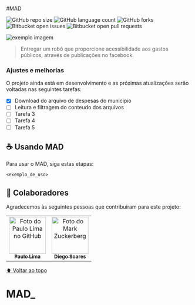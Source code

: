 #MAD


<!---Esses são exemplos. Veja https://shields.io para outras pessoas ou para personalizar este conjunto de escudos. Você pode querer incluir dependências, status do projeto e informações de licença aqui--->

![GitHub repo size](https://img.shields.io/github/repo-size/iuricode/README-template?style=for-the-badge)
![GitHub language count](https://img.shields.io/github/languages/count/iuricode/README-template?style=for-the-badge)
![GitHub forks](https://img.shields.io/github/forks/iuricode/README-template?style=for-the-badge)
![Bitbucket open issues](https://img.shields.io/bitbucket/issues/iuricode/README-template?style=for-the-badge)
![Bitbucket open pull requests](https://img.shields.io/bitbucket/pr-raw/iuricode/README-template?style=for-the-badge)

<img src="exemplo-image.png" alt="exemplo imagem">

<!--Linha adicional de texto informativo sobre o que o projeto faz. Sua introdução deve ter cerca de 2 ou 3 linhas. Não exagere, as pessoas não vão ler.-->
> Entregar um robô que proporcione acessibilidade aos gastos públicos, através de publicações no facebook.

### Ajustes e melhorias

O projeto ainda está em desenvolvimento e as próximas atualizações serão voltadas nas seguintes tarefas:

- [x] Download do arquivo de despesas do municipio
- [ ] Leitura e filtragem do conteudo dos arquivos
- [ ] Tarefa 3
- [ ] Tarefa 4
- [ ] Tarefa 5

<!--
## 💻 Pré-requisitos

Antes de começar, verifique se você atendeu aos seguintes requisitos:
-->
<!---Estes são apenas requisitos de exemplo. Adicionar, duplicar ou remover conforme necessário--->
<!--* Você instalou a versão mais recente de `<linguagem / dependência / requeridos>`
* Você tem uma máquina `<Windows / Linux / Mac>`. Indique qual sistema operacional é compatível / não compatível.
* Você leu `<guia / link / documentação_relacionada_ao_projeto>`.

## 🚀 Instalando <nome_do_projeto>

Para instalar o <nome_do_projeto>, siga estas etapas:

Linux e macOS:
```
<comando_de_instalação>
```

Windows:
```
<comando_de_instalação>
```
-->
## ☕ Usando MAD

Para usar o MAD, siga estas etapas:

```
<exemplo_de_uso>
```
<!--
Adicione comandos de execução e exemplos que você acha que os usuários acharão úteis. Fornece uma referência de opções para pontos de bônus!
## 📫 Contribuindo para <nome_do_projeto>
-->
<!---Se o seu README for longo ou se você tiver algum processo ou etapas específicas que deseja que os contribuidores sigam, considere a criação de um arquivo CONTRIBUTING.md separado--->
<!--Para contribuir com <nome_do_projeto>, siga estas etapas:

1. Bifurque este repositório.
2. Crie um branch: `git checkout -b <nome_branch>`.
3. Faça suas alterações e confirme-as: `git commit -m '<mensagem_commit>'`
4. Envie para o branch original: `git push origin <nome_do_projeto> / <local>`
5. Crie a solicitação de pull.

Como alternativa, consulte a documentação do GitHub em [como criar uma solicitação pull](https://help.github.com/en/github/collaborating-with-issues-and-pull-requests/creating-a-pull-request).
-->
## 🤝 Colaboradores

Agradecemos às seguintes pessoas que contribuíram para este projeto:

<table>
  <tr>
    <td align="center">
      <a href="#">
        <img src="https://avatars.githubusercontent.com/u/42579562?v=4" width="100px;" alt="Foto do Paulo Lima no GitHub"/><br>
        <sub>
          <b>Paulo Lima</b>
        </sub>
      </a>
    </td>
    <td align="center">
      <a href="#">
        <img src="https://pps.whatsapp.net/v/t61.24694-24/162205187_599924474371633_6257832578176545441_n.jpg?ccb=11-4&oh=4bbb34dce851bb872b155d4822c84986&oe=617EFC47" width="100px;" alt="Foto do Mark Zuckerberg"/><br>
        <sub>
          <b>Diego Soares</b>
        </sub>
      </a>
    </td>
  </tr>
</table>

[⬆ Voltar ao topo](#MAD)<br>
# MAD_
